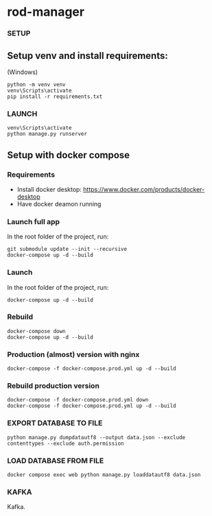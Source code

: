 # rod-manager
### SETUP 
## Setup venv and install requirements:
(Windows)
```
python -m venv venv
venv\Scripts\activate
pip install -r requirements.txt
```

### LAUNCH
```
venv\Scripts\activate
python manage.py runserver
```

## Setup with docker compose
### Requirements
- Install docker desktop: https://www.docker.com/products/docker-desktop
- Have docker deamon running

### Launch full app
In the root folder of the project, run:
```shell
git submodule update --init --recursive
docker-compose up -d --build 
```

### Launch
In the root folder of the project, run:
```shell
docker-compose up -d --build 
```

### Rebuild
```shell
docker-compose down
docker-compose up -d --build 
```

### Production (almost) version with nginx

```shell
docker-compose -f docker-compose.prod.yml up -d --build  
```

### Rebuild production version
```shell
docker-compose -f docker-compose.prod.yml down
docker-compose -f docker-compose.prod.yml up -d --build  
```

### EXPORT DATABASE TO FILE
```shell
python manage.py dumpdatautf8 --output data.json --exclude contenttypes --exclude auth.permission
```
### LOAD DATABASE FROM FILE
```shell
docker compose exec web python manage.py loaddatautf8 data.json
```

### KAFKA
Kafka.